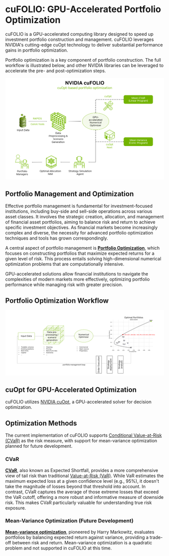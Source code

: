 # cuFOLIO: GPU-Accelerated Portfolio Optimization

cuFOLIO is a GPU-accelerated computing library designed to speed up investment portfolio construction and management. cuFOLIO leverages NVIDIA's cutting-edge cuOpt technology to deliver substantial performance gains in portfolio optimization.

Portfolio optimization is a key component of portfolio construction. The full workflow is illustrated below, and other NVIDIA libraries can be leveraged to accelerate the pre- and post-optimization steps.

![cuFOLIO](./images/cufolio.png)

## Portfolio Management and Optimization

Effective portfolio management is fundamental for investment-focused institutions, including buy-side and sell-side operations across various asset classes. It involves the strategic creation, allocation, and management of financial asset portfolios, aiming to balance risk and return to achieve specific investment objectives. As financial markets become increasingly complex and diverse, the necessity for advanced portfolio optimization techniques and tools has grown correspondingly.

A central aspect of portfolio management is [**Portfolio Optimization**](https://en.wikipedia.org/wiki/Portfolio_optimization), which focuses on constructing portfolios that maximize expected returns for a given level of risk. This process entails solving high-dimensional numerical optimization problems that are computationally intensive.

GPU-accelerated solutions allow financial institutions to navigate the complexities of modern markets more effectively, optimizing portfolio performance while managing risk with greater precision.

## Portfolio Optimization Workflow
![Portfolio Optimization workflow](./images/PO-workflow.png)

## cuOpt for GPU-Accelerated Optimization

cuFOLIO utilizes [NVIDIA cuOpt](https://www.nvidia.com/en-us/ai-data-science/products/cuopt/), a GPU-accelerated solver for decision optimization.

## Optimization Methods

The current implementation of cuFOLIO supports [Conditional Value-at-Risk (CVaR)](CVaR/) as the risk measure, with support for mean-variance optimization planned for future development.

### CVaR

[**CVaR**](https://en.wikipedia.org/wiki/Expected_shortfall), also known as Expected Shortfall, provides a more comprehensive view of tail risk than traditional [Value-at-Risk (VaR)](https://en.wikipedia.org/wiki/Value_at_risk). While VaR estimates the maximum expected loss at a given confidence level (e.g., 95%), it doesn't take the magnitude of losses beyond that threshold into account. In contrast, CVaR captures the average of those extreme losses that exceed the VaR cutoff, offering a more robust and informative measure of downside risk. This makes CVaR particularly valuable for understanding true risk exposure.

### Mean-Variance Optimization (Future Development)

[**Mean-variance optimization**](https://en.wikipedia.org/wiki/Modern_portfolio_theory), pioneered by Harry Markowitz, evaluates portfolios by balancing expected return against variance, providing a trade-off between risk and return. Mean-variance optimization is a quadratic problem and not supported in cuFOLIO at this time.